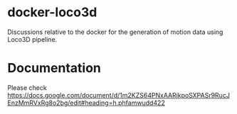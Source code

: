 # docker-loco3d
Discussions relative to the docker for the generation of motion data using Loco3D pipeline.

# Documentation
Please check https://docs.google.com/document/d/1m2KZS64PNxAARjkpoSXPASr9RucJEnzMmRVxRg8o2bg/edit#heading=h.phfamwudd422
